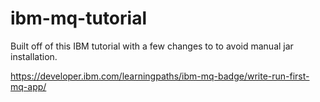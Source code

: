 # ibm-mq-tutorial
Built off of this IBM tutorial with a few changes to to avoid manual jar installation.

https://developer.ibm.com/learningpaths/ibm-mq-badge/write-run-first-mq-app/
